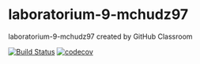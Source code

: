 # laboratorium-9-mchudz97
laboratorium-9-mchudz97 created by GitHub Classroom

[![Build Status](https://travis-ci.com/testowanieaplikacjijavaug/laboratorium-9-mchudz97.svg?branch=master)](https://travis-ci.com/testowanieaplikacjijavaug/laboratorium-9-mchudz97)
[![codecov](https://codecov.io/gh/testowanieaplikacjijavaug/laboratorium-9-mchudz97/branch/master/graph/badge.svg)](https://codecov.io/gh/testowanieaplikacjijavaug/laboratorium-9-mchudz97)
